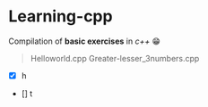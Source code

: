 # Learning-cpp
Compilation of **basic exercises** in *c++* 😁
>Helloworld.cpp
>Greater-lesser_3numbers.cpp
- [x] h
- [] t

